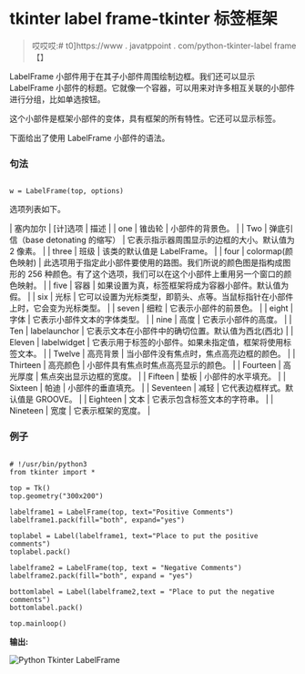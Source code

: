 # tkinter label frame-tkinter 标签框架

> 哎哎哎:# t0]https://www . javatppoint . com/python-tkinter-label frame【】

LabelFrame 小部件用于在其子小部件周围绘制边框。我们还可以显示 LabelFrame 小部件的标题。它就像一个容器，可以用来对许多相互关联的小部件进行分组，比如单选按钮。

这个小部件是框架小部件的变体，具有框架的所有特性。它还可以显示标签。

下面给出了使用 LabelFrame 小部件的语法。

### 句法

```

w = LabelFrame(top, options) 

```

选项列表如下。

| 塞内加尔 | [计]选项 | 描述 |
| one | 锥齿轮 | 小部件的背景色。 |
| Two | 弹底引信（base detonating 的缩写） | 它表示指示器周围显示的边框的大小。默认值为 2 像素。 |
| three | 班级 | 该类的默认值是 LabelFrame。 |
| four | colormap(颜色映射) | 此选项用于指定此小部件要使用的路图。我们所说的颜色图是指构成图形的 256 种颜色。有了这个选项，我们可以在这个小部件上重用另一个窗口的颜色映射。 |
| five | 容器 | 如果设置为真，标签框架将成为容器小部件。默认值为假。 |
| six | 光标 | 它可以设置为光标类型，即箭头、点等。当鼠标指针在小部件上时，它会变为光标类型。 |
| seven | 细粒 | 它表示小部件的前景色。 |
| eight | 字体 | 它表示小部件文本的字体类型。 |
| nine | 高度 | 它表示小部件的高度。 |
| Ten | labelaunchor | 它表示文本在小部件中的确切位置。默认值为西北(西北) |
| Eleven | labelwidget | 它表示用于标签的小部件。如果未指定值，框架将使用标签文本。 |
| Twelve | 高亮背景 | 当小部件没有焦点时，焦点高亮边框的颜色。 |
| Thirteen | 高亮颜色 | 小部件具有焦点时焦点高亮显示的颜色。 |
| Fourteen | 高光厚度 | 焦点突出显示边框的宽度。 |
| Fifteen | 垫板 | 小部件的水平填充。 |
| Sixteen | 帕迪 | 小部件的垂直填充。 |
| Seventeen | 减轻 | 它代表边框样式。默认值是 GROOVE。 |
| Eighteen | 文本 | 它表示包含标签文本的字符串。 |
| Nineteen | 宽度 | 它表示框架的宽度。 |

### 例子

```

# !/usr/bin/python3
from tkinter import *

top = Tk()
top.geometry("300x200")

labelframe1 = LabelFrame(top, text="Positive Comments")
labelframe1.pack(fill="both", expand="yes")

toplabel = Label(labelframe1, text="Place to put the positive comments")
toplabel.pack()

labelframe2 = LabelFrame(top, text = "Negative Comments")
labelframe2.pack(fill="both", expand = "yes")

bottomlabel = Label(labelframe2,text = "Place to put the negative comments")
bottomlabel.pack()

top.mainloop()

```

**输出:**

![Python Tkinter LabelFrame](img/869f7998d9a58630e156f3c810689410.png)